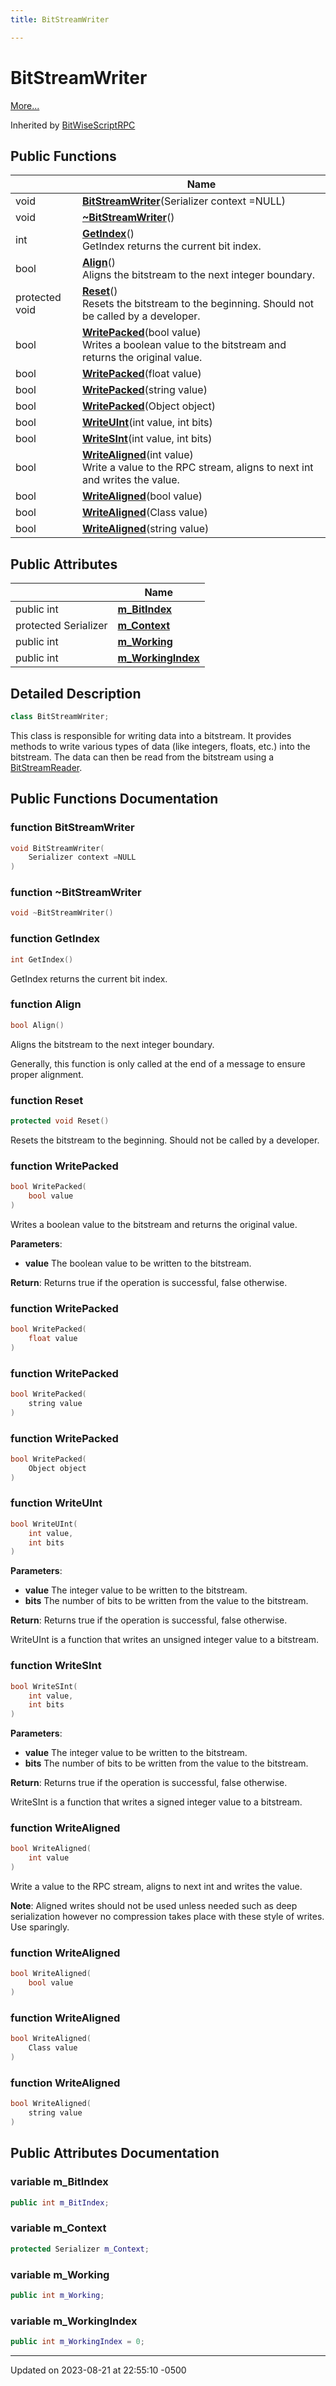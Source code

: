 ```yaml
---
title: BitStreamWriter

---
```


# BitStreamWriter



 [More...](#detailed-description)

Inherited by [BitWiseScriptRPC](Classes/class_bit_wise_script_r_p_c.md)

## Public Functions

|                | Name           |
| -------------- | -------------- |
| void | **[BitStreamWriter](Classes/class_bit_stream_writer.md#function-bitstreamwriter)**(Serializer context =NULL) |
| void | **[~BitStreamWriter](Classes/class_bit_stream_writer.md#function-~bitstreamwriter)**() |
| int | **[GetIndex](Classes/class_bit_stream_writer.md#function-getindex)**()<br>GetIndex returns the current bit index.  |
| bool | **[Align](Classes/class_bit_stream_writer.md#function-align)**()<br>Aligns the bitstream to the next integer boundary.  |
| protected void | **[Reset](Classes/class_bit_stream_writer.md#function-reset)**()<br>Resets the bitstream to the beginning. Should not be called by a developer.  |
| bool | **[WritePacked](Classes/class_bit_stream_writer.md#function-writepacked)**(bool value)<br>Writes a boolean value to the bitstream and returns the original value.  |
| bool | **[WritePacked](Classes/class_bit_stream_writer.md#function-writepacked)**(float value) |
| bool | **[WritePacked](Classes/class_bit_stream_writer.md#function-writepacked)**(string value) |
| bool | **[WritePacked](Classes/class_bit_stream_writer.md#function-writepacked)**(Object object) |
| bool | **[WriteUInt](Classes/class_bit_stream_writer.md#function-writeuint)**(int value, int bits) |
| bool | **[WriteSInt](Classes/class_bit_stream_writer.md#function-writesint)**(int value, int bits) |
| bool | **[WriteAligned](Classes/class_bit_stream_writer.md#function-writealigned)**(int value)<br>Write a value to the RPC stream, aligns to next int and writes the value.  |
| bool | **[WriteAligned](Classes/class_bit_stream_writer.md#function-writealigned)**(bool value) |
| bool | **[WriteAligned](Classes/class_bit_stream_writer.md#function-writealigned)**(Class value) |
| bool | **[WriteAligned](Classes/class_bit_stream_writer.md#function-writealigned)**(string value) |

## Public Attributes

|                | Name           |
| -------------- | -------------- |
| public int | **[m_BitIndex](Classes/class_bit_stream_writer.md#variable-m-bitindex)**  |
| protected Serializer | **[m_Context](Classes/class_bit_stream_writer.md#variable-m-context)**  |
| public int | **[m_Working](Classes/class_bit_stream_writer.md#variable-m-working)**  |
| public int | **[m_WorkingIndex](Classes/class_bit_stream_writer.md#variable-m-workingindex)**  |

## Detailed Description

```cpp
class BitStreamWriter;
```


This class is responsible for writing data into a bitstream. It provides methods to write various types of data (like integers, floats, etc.) into the bitstream. The data can then be read from the bitstream using a [BitStreamReader](Classes/class_bit_stream_reader.md). 

## Public Functions Documentation

### function BitStreamWriter

```cpp
void BitStreamWriter(
    Serializer context =NULL
)
```


### function ~BitStreamWriter

```cpp
void ~BitStreamWriter()
```


### function GetIndex

```cpp
int GetIndex()
```

GetIndex returns the current bit index. 

### function Align

```cpp
bool Align()
```

Aligns the bitstream to the next integer boundary. 

Generally, this function is only called at the end of a message to ensure proper alignment. 


### function Reset

```cpp
protected void Reset()
```

Resets the bitstream to the beginning. Should not be called by a developer. 

### function WritePacked

```cpp
bool WritePacked(
    bool value
)
```

Writes a boolean value to the bitstream and returns the original value. 

**Parameters**: 

  * **value** The boolean value to be written to the bitstream. 


**Return**: Returns true if the operation is successful, false otherwise. 

### function WritePacked

```cpp
bool WritePacked(
    float value
)
```


### function WritePacked

```cpp
bool WritePacked(
    string value
)
```


### function WritePacked

```cpp
bool WritePacked(
    Object object
)
```


### function WriteUInt

```cpp
bool WriteUInt(
    int value,
    int bits
)
```


**Parameters**: 

  * **value** The integer value to be written to the bitstream. 
  * **bits** The number of bits to be written from the value to the bitstream.


**Return**: Returns true if the operation is successful, false otherwise. 

WriteUInt is a function that writes an unsigned integer value to a bitstream.


### function WriteSInt

```cpp
bool WriteSInt(
    int value,
    int bits
)
```


**Parameters**: 

  * **value** The integer value to be written to the bitstream. 
  * **bits** The number of bits to be written from the value to the bitstream. 


**Return**: Returns true if the operation is successful, false otherwise. 

WriteSInt is a function that writes a signed integer value to a bitstream. 


### function WriteAligned

```cpp
bool WriteAligned(
    int value
)
```

Write a value to the RPC stream, aligns to next int and writes the value. 

**Note**: Aligned writes should not be used unless needed such as deep serialization however no compression takes place with these style of writes. Use sparingly. 

### function WriteAligned

```cpp
bool WriteAligned(
    bool value
)
```


### function WriteAligned

```cpp
bool WriteAligned(
    Class value
)
```


### function WriteAligned

```cpp
bool WriteAligned(
    string value
)
```


## Public Attributes Documentation

### variable m_BitIndex

```cpp
public int m_BitIndex;
```


### variable m_Context

```cpp
protected Serializer m_Context;
```


### variable m_Working

```cpp
public int m_Working;
```


### variable m_WorkingIndex

```cpp
public int m_WorkingIndex = 0;
```


-------------------------------

Updated on 2023-08-21 at 22:55:10 -0500